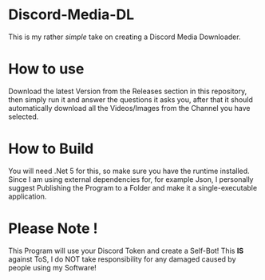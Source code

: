 # Discord-Media-DL

This is my rather *simple* take on creating a Discord Media Downloader.

# How to use

Download the latest Version from the Releases section in this repository, then simply run it and answer the questions it asks you, after that it should automatically download all the Videos/Images from the Channel you have selected.

# How to Build

You will need .Net 5 for this, so make sure you have the runtime installed.
Since I am using external dependencies for, for example Json, I personally suggest Publishing the Program to a Folder and make it a single-executable application.

# Please Note !

This Program will use your Discord Token and create a Self-Bot! 
This **IS** against ToS, I do NOT take responsibility for any damaged caused by people using my Software!
